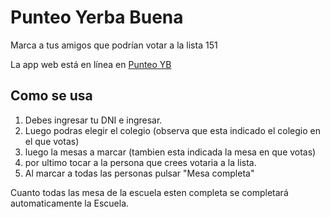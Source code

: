 # Punteo Yerba Buena

Marca a tus amigos que podrían votar a la lista 151


La app web está en línea en [Punteo YB](https://punteo.netlify.app)

## Como se usa

1. Debes ingresar tu DNI e ingresar.
2. Luego podras elegir el colegio (observa que esta indicado el colegio en el que votas) 
3. luego la mesas a marcar (tambien esta indicada la mesa en que votas) 
4. por ultimo tocar a la persona que crees votaria a la lista.
5. Al marcar a todas las personas pulsar "Mesa completa"

Cuanto todas las mesa de la escuela esten completa se completará automaticamente la Escuela.

 
